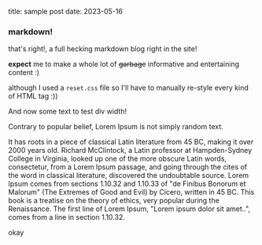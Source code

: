title: sample post
date: 2023-05-16


### markdown!
that's right!, a full hecking markdown blog right in the site!

**expect** me to make a whole lot of ~~garbage~~ informative and entertaining content :)

although I used a ``reset.css`` file so I'll have to manually re-style every kind of HTML tag :))

And now some text to test div width!

Contrary to popular belief, Lorem Ipsum is not simply random text. 

It has roots in a piece of classical Latin literature from 45 BC, making it over 2000 years old. Richard McClintock, a Latin professor at Hampden-Sydney College in Virginia, looked up one of the more obscure Latin words, consectetur, from a Lorem Ipsum passage, and going through the cites of the word in classical literature, discovered the undoubtable source. Lorem Ipsum comes from sections 1.10.32 and 1.10.33 of "de Finibus Bonorum et Malorum" (The Extremes of Good and Evil) by Cicero, written in 45 BC. This book is a treatise on the theory of ethics, very popular during the Renaissance. The first line of Lorem Ipsum, "Lorem ipsum dolor sit amet..", comes from a line in section 1.10.32.

okay

